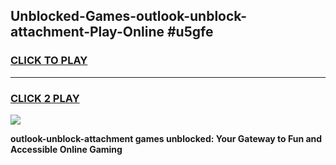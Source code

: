 
## Unblocked-Games-outlook-unblock-attachment-Play-Online #u5gfe
<h3>
<a href="https://news.freeplayer.one?title=outlook-unblock-attachment&ref=3">CLICK TO PLAY</a></h3>
<hr>

<h3>
<a href="https://news.freeplayer.one?title=outlook-unblock-attachment&ref=3">CLICK 2 PLAY</a>
  
</h3>

<a href="https://news.freeplayer.one?title=outlook-unblock-attachment&ref=3"><img src="https://clearcache.store/games.png"></a>


**outlook-unblock-attachment games unblocked: Your Gateway to Fun and Accessible Online Gaming**

